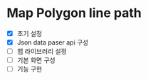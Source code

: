 # Map Polygon line path

- [x] 초기 설정
- [x] Json data paser api 구성
- [ ] 맵 라이브러리 설정
- [ ] 기본 화면 구성
- [ ] 기능 구현
